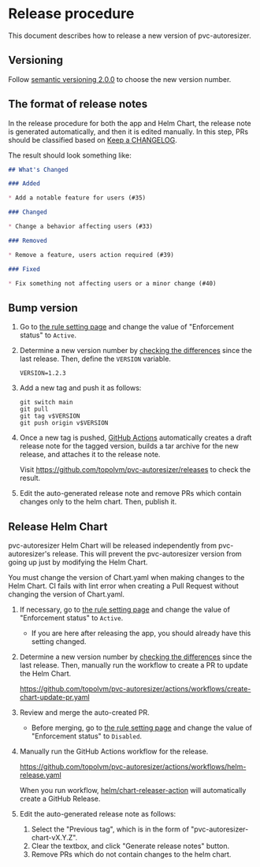 Release procedure
=================

This document describes how to release a new version of pvc-autoresizer.

Versioning
----------

Follow [semantic versioning 2.0.0][semver] to choose the new version number.

The format of release notes
---------------------------

In the release procedure for both the app and Helm Chart, the release note is generated automatically,
and then it is edited manually. In this step, PRs should be classified based on [Keep a CHANGELOG](https://keepachangelog.com/en/1.1.0/).

The result should look something like:

```markdown
## What's Changed

### Added

* Add a notable feature for users (#35)

### Changed

* Change a behavior affecting users (#33)

### Removed

* Remove a feature, users action required (#39)

### Fixed

* Fix something not affecting users or a minor change (#40)
```

Bump version
------------

1. Go to [the rule setting page](https://github.com/topolvm/pvc-autoresizer/settings/rules/2151118) and change the value of "Enforcement status" to `Active`.

2. Determine a new version number by [checking the differences](https://github.com/topolvm/pvc-autoresizer/compare/vX.Y.Z...main) since the last release. Then, define the `VERSION` variable.

    ```console
    VERSION=1.2.3
    ```

3. Add a new tag and push it as follows:

    ```console
    git switch main
    git pull
    git tag v$VERSION
    git push origin v$VERSION
    ```

4. Once a new tag is pushed, [GitHub Actions][] automatically
   creates a draft release note for the tagged version,
   builds a tar archive for the new release,
   and attaches it to the release note.
   
   Visit https://github.com/topolvm/pvc-autoresizer/releases to check
   the result. 

5. Edit the auto-generated release note
   and remove PRs which contain changes only to the helm chart.
   Then, publish it.

Release Helm Chart
-----------------

pvc-autoresizer Helm Chart will be released independently from pvc-autoresizer's release.
This will prevent the pvc-autoresizer version from going up just by modifying the Helm Chart.

You must change the version of Chart.yaml when making changes to the Helm Chart. CI fails with lint error when creating a Pull Request without changing the version of Chart.yaml.

1. If necessary, go to [the rule setting page](https://github.com/topolvm/pvc-autoresizer/settings/rules/2151118) and change the value of "Enforcement status" to `Active`.
   - If you are here after releasing the app, you should already have this setting changed.

2. Determine a new version number by [checking the differences](https://github.com/topolvm/pvc-autoresizer/compare/pvc-autoresizer-chart-vX.Y.Z...main) since the last release. Then, manually run the workflow to create a PR to update the Helm Chart.

   https://github.com/topolvm/pvc-autoresizer/actions/workflows/create-chart-update-pr.yaml

3. Review and merge the auto-created PR.
   - Before merging, go to [the rule setting page](https://github.com/topolvm/pvc-autoresizer/settings/rules/2151118) and change the value of "Enforcement status" to `Disabled`. 

4. Manually run the GitHub Actions workflow for the release.

   https://github.com/topolvm/pvc-autoresizer/actions/workflows/helm-release.yaml

   When you run workflow, [helm/chart-releaser-action](https://github.com/helm/chart-releaser-action) will automatically create a GitHub Release.

5. Edit the auto-generated release note as follows:
   1. Select the "Previous tag", which is in the form of "pvc-autoresizer-chart-vX.Y.Z".
   2. Clear the textbox, and click "Generate release notes" button.
   3. Remove PRs which do not contain changes to the helm chart.

[semver]: https://semver.org/spec/v2.0.0.html
[example]: https://github.com/cybozu-go/etcdpasswd/commit/77d95384ac6c97e7f48281eaf23cb94f68867f79
[GitHub Actions]: https://github.com/topolvm/pvc-autoresizer/actions
